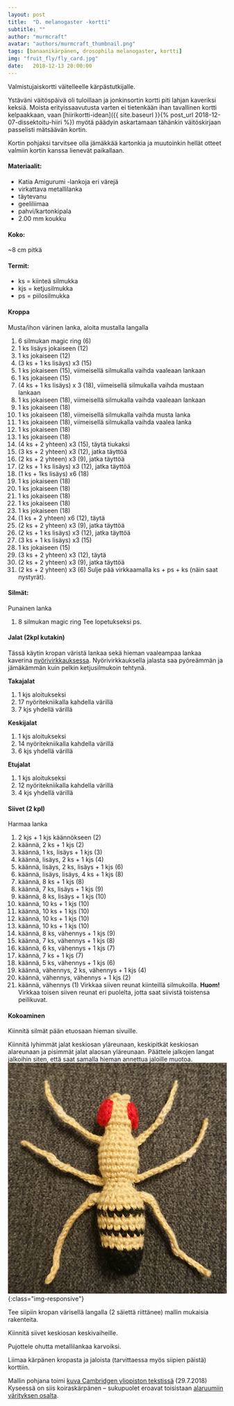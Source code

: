 ```yaml
---
layout: post
title:  "D. melanogaster -kortti"
subtitle: ""
author: "murmcraft"
avatar: "authors/murmcraft_thumbnail.png"
tags: [banaanikärpänen, drosophila melanogaster, kortti]
img: "fruit_fly/fly_card.jpg"
date:   2018-12-13 20:00:00
---
```


Valmistujaiskortti väitelleelle kärpästutkijalle. 

Ystäväni väitöspäivä oli tuloillaan ja jonkinsortin kortti piti lahjan kaveriksi keksiä. Moista erityissaavutusta varten ei tietenkään ihan tavallinen kortti kelpaakkaan, vaan [hiirikortti-idean]({{ site.baseurl }}{% post_url 2018-12-07-dissektoitu-hiiri %}) myötä päädyin askartamaan tähänkin väitöskirjaan passelisti mätsäävän kortin. 

Kortin pohjaksi tarvitsee olla jämäkkää kartonkia ja muutoinkin hellät otteet valmiin kortin kanssa lienevät paikallaan. 

#### Materiaalit:
* Katia Amigurumi -lankoja eri värejä
* virkattava metallilanka
* täytevanu
* geeliliimaa
* pahvi/kartonkipala
* 2.00 mm koukku

#### Koko:
~8 cm pitkä

#### Termit:
- ks = kiinteä silmukka
- kjs = ketjusilmukka
- ps = piilosilmukka

#### Kroppa
Musta/ihon värinen lanka, aloita mustalla langalla
1. 6 silmukan magic ring (6)
2. 1 ks lisäys jokaiseen (12)
3. 1 ks jokaiseen (12)
4. (3 ks + 1 ks lisäys) x3 (15)
5. 1 ks jokaiseen (15), viimeisellä silmukalla vaihda vaaleaan lankaan
6. 1 ks jokaiseen (15)
7. (4 ks + 1 ks lisäys) x 3 (18), viimeisellä silmukalla vaihda mustaan lankaan
8. 1 ks jokaiseen (18), viimeisellä silmukalla vaihda vaaleaan lankaan
9. 1 ks jokaiseen (18)
10.  1 ks jokaiseen (18), viimeisellä silmukalla vaihda musta lanka
11. 1 ks jokaiseen (18), viimeisellä silmukalla vaihda vaalea lanka
12. 1 ks jokaiseen (18)
13. 1 ks jokaiseen (18)
14. (4 ks + 2 yhteen) x3 (15), täytä tiukaksi
15. (3 ks + 2 yhteen) x3 (12), jatka täyttöä
16. (2 ks + 2 yhteen) x3 (9), jatka täyttöä
17. (2 ks + 1 ks lisäys) x3 (12), jatka täyttöä
18. (1 ks + 1ks lisäys) x6 (18)
19. 1 ks jokaiseen (18)
20. 1 ks jokaiseen (18)
21. 1 ks jokaiseen (18)
22. 1 ks jokaiseen (18)
23. 1 ks jokaiseen (18)
24. (1 ks + 2 yhteen) x6 (12), täytä
25. (2 ks + 2 yhteen) x3 (9), jatka täyttöä
26. (2 ks + 1 ks lisäys) x3 (12), jatka täyttöä
27. (3 ks + 1 ks lisäys) x3 (15)
28. 1 ks jokaiseen (15)
29. (3 ks + 2 yhteen) x3 (12), täytä
30. (2 ks + 2 yhteen) x3 (9), jatka täyttöä
31. (2 ks + 2 yhteen) x3 (6) 
Sulje pää virkkaamalla ks + ps + ks (näin saat nystyrät). 

#### Silmät:
Punainen lanka
1. 8 silmukan magic ring
Tee lopetukseksi ps.

#### Jalat (2kpl kutakin)
Tässä käytin kropan väristä lankaa sekä hieman vaaleampaa lankaa kaverina [nyörivirkkauksessa](http://cup-of-stitches.blogspot.com/2014/01/crochet-cord-tutorial.html).
Nyörivirkkauksella jalasta saa pyöreämmän ja jämäkämmän kuin pelkin ketjusilmukoin tehtynä. 

**Takajalat**
1. 1 kjs aloitukseksi
2. 17 nyöritekniikalla kahdella värillä
3. 7 kjs yhdellä värillä

**Keskijalat**
1. 1 kjs aloitukseksi
2. 14 nyöritekniikalla kahdella värillä
3. 6 kjs yhdellä värillä

**Etujalat**
1. 1 kjs aloitukseksi
2. 12 nyöritekniikalla kahdella värillä
3. 4 kjs yhdellä värillä

#### Siivet (2 kpl)
Harmaa lanka
1. 2 kjs + 1 kjs käännökseen (2)
2. käännä, 2 ks + 1 kjs (2)
3. käännä, 1 ks, lisäys + 1 kjs (3)
4. käännä, lisäys, 2 ks + 1 kjs (4)
5. käännä, lisäys, 2 ks, lisäys + 1 kjs (6)
6. käännä, lisäys, lisäys, 4 ks + 1 kjs (8)
7. käännä, 8 ks + 1 kjs (8)
8. käännä, 7 ks, lisäys + 1 kjs (9)
9. käännä, 8 ks, lisäys + 1 kjs (10)
10. käännä, 10 ks + 1 kjs (10)
11. käännä, 10 ks + 1 kjs (10)
12. käännä, 10 ks + 1 kjs (10)
13. käännä, 10 ks + 1 kjs (10)
14. käännä, 8 ks, vähennys + 1 kjs (9)
15. käännä, 7 ks, vähennys + 1 kjs (8)
16. käännä, 6 ks, vähennys + 1 kjs (7)
17. käännä, 7 ks + 1 kjs (7)
18. käännä, 5 ks, vähennys + 1 kjs (6)
19. käännä, vähennys, 2 ks, vähennys + 1 kjs (4)
20. käännä, vähennys, vähennys + 1 kjs (2)
21. käännä, vähennys (1)
Virkkaa siiven reunat kiinteillä silmukoilla. **Huom!** Virkkaa toisen siiven reunat eri puolelta, jotta saat siivistä toistensa peilikuvat.

#### Kokoaminen

Kiinnitä silmät pään etuosaan hieman sivuille. 

Kiinnitä lyhimmät jalat keskiosan yläreunaan, keskipitkät keskiosan alareunaan ja pisimmät jalat alaosan yläreunaan. Päättele jalkojen langat jalkoihin siten, että saat samalla hieman annettua jaloille muotoa. ![Jalkojen kiinnityskohdat](/img/fruit_fly/full_fly.jpg){:class="img-responsive"}

Tee siipiin kropan värisellä langalla (2 säiettä riittänee) mallin mukaisia rakenteita.

Kiinnitä siivet keskiosan keskivaiheille.

Pujottele ohutta metallilankaa karvoiksi.

Liimaa kärpänen kropasta ja jaloista (tarvittaessa myös siipien päistä) korttiin.

Mallin pohjana toimi [kuva Cambridgen yliopiston tekstissä](https://www.cam.ac.uk/research/features/how-close-are-you-to-a-fruit-fly) (29.7.2018)
Kyseessä on siis koiraskärpänen – sukupuolet eroavat toisistaan [alaruumiin värityksen osalta](https://commons.wikimedia.org/wiki/File:Biology_Illustration_Animals_Insects_Drosophila_melanogaster.svg).